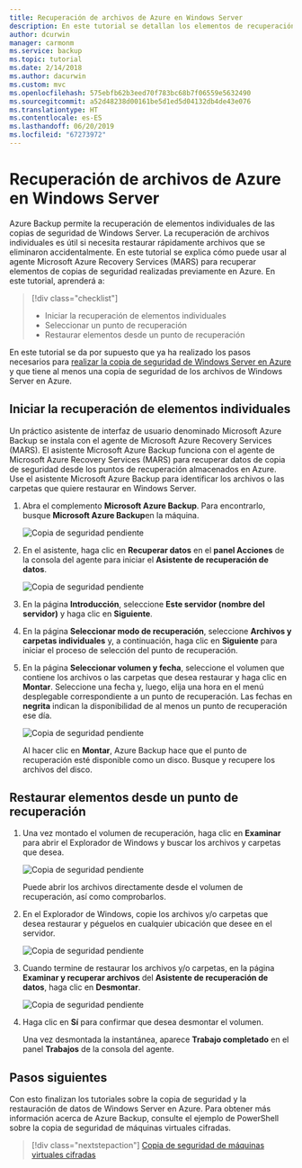 ```yaml
---
title: Recuperación de archivos de Azure en Windows Server
description: En este tutorial se detallan los elementos de recuperación de Azure en Windows Server.
author: dcurwin
manager: carmonm
ms.service: backup
ms.topic: tutorial
ms.date: 2/14/2018
ms.author: dacurwin
ms.custom: mvc
ms.openlocfilehash: 575ebfb62b3eed70f783bc68b7f06559e5632490
ms.sourcegitcommit: a52d48238d00161be5d1ed5d04132db4de43e076
ms.translationtype: HT
ms.contentlocale: es-ES
ms.lasthandoff: 06/20/2019
ms.locfileid: "67273972"
---
```

# <a name="recover-files-from-azure-to-a-windows-server"></a>Recuperación de archivos de Azure en Windows Server

Azure Backup permite la recuperación de elementos individuales de las copias de seguridad de Windows Server. La recuperación de archivos individuales es útil si necesita restaurar rápidamente archivos que se eliminaron accidentalmente. En este tutorial se explica cómo puede usar al agente Microsoft Azure Recovery Services (MARS) para recuperar elementos de copias de seguridad realizadas previamente en Azure. En este tutorial, aprenderá a:

> [!div class="checklist"]
> * Iniciar la recuperación de elementos individuales 
> * Seleccionar un punto de recuperación 
> * Restaurar elementos desde un punto de recuperación

En este tutorial se da por supuesto que ya ha realizado los pasos necesarios para [realizar la copia de seguridad de Windows Server en Azure](backup-configure-vault.md) y que tiene al menos una copia de seguridad de los archivos de Windows Server en Azure.

## <a name="initiate-recovery-of-individual-items"></a>Iniciar la recuperación de elementos individuales

Un práctico asistente de interfaz de usuario denominado Microsoft Azure Backup se instala con el agente de Microsoft Azure Recovery Services (MARS). El asistente Microsoft Azure Backup funciona con el agente de Microsoft Azure Recovery Services (MARS) para recuperar datos de copia de seguridad desde los puntos de recuperación almacenados en Azure. Use el asistente Microsoft Azure Backup para identificar los archivos o las carpetas que quiere restaurar en Windows Server. 

1. Abra el complemento **Microsoft Azure Backup**. Para encontrarlo, busque **Microsoft Azure Backup**en la máquina.

    ![Copia de seguridad pendiente](./media/tutorial-backup-restore-files-windows-server/mars.png)

2. En el asistente, haga clic en **Recuperar datos** en el **panel Acciones** de la consola del agente para iniciar el **Asistente de recuperación de datos**.

    ![Copia de seguridad pendiente](./media/tutorial-backup-restore-files-windows-server/mars-recover-data.png)

3. En la página **Introducción**, seleccione **Este servidor (nombre del servidor)** y haga clic en **Siguiente**.

4. En la página **Seleccionar modo de recuperación**, seleccione **Archivos y carpetas individuales** y, a continuación, haga clic en **Siguiente** para iniciar el proceso de selección del punto de recuperación.
 
5. En la página **Seleccionar volumen y fecha**, seleccione el volumen que contiene los archivos o las carpetas que desea restaurar y haga clic en **Montar**. Seleccione una fecha y, luego, elija una hora en el menú desplegable correspondiente a un punto de recuperación. Las fechas en **negrita** indican la disponibilidad de al menos un punto de recuperación ese día.

    ![Copia de seguridad pendiente](./media/tutorial-backup-restore-files-windows-server/mars-select-date.png)
 
    Al hacer clic en **Montar**, Azure Backup hace que el punto de recuperación esté disponible como un disco. Busque y recupere los archivos del disco.

## <a name="restore-items-from-a-recovery-point"></a>Restaurar elementos desde un punto de recuperación

1. Una vez montado el volumen de recuperación, haga clic en **Examinar** para abrir el Explorador de Windows y buscar los archivos y carpetas que desea. 

    ![Copia de seguridad pendiente](./media/tutorial-backup-restore-files-windows-server/mars-browse-recover.png)

    Puede abrir los archivos directamente desde el volumen de recuperación, así como comprobarlos.

2. En el Explorador de Windows, copie los archivos y/o carpetas que desea restaurar y péguelos en cualquier ubicación que desee en el servidor.

    ![Copia de seguridad pendiente](./media/tutorial-backup-restore-files-windows-server/mars-final.png)

3. Cuando termine de restaurar los archivos y/o carpetas, en la página **Examinar y recuperar archivos** del **Asistente de recuperación de datos**, haga clic en **Desmontar**. 

    ![Copia de seguridad pendiente](./media/tutorial-backup-restore-files-windows-server/unmount-and-confirm.png)

4.  Haga clic en **Sí** para confirmar que desea desmontar el volumen.

    Una vez desmontada la instantánea, aparece **Trabajo completado** en el panel **Trabajos** de la consola del agente.

## <a name="next-steps"></a>Pasos siguientes

Con esto finalizan los tutoriales sobre la copia de seguridad y la restauración de datos de Windows Server en Azure. Para obtener más información acerca de Azure Backup, consulte el ejemplo de PowerShell sobre la copia de seguridad de máquinas virtuales cifradas.

> [!div class="nextstepaction"]
> [Copia de seguridad de máquinas virtuales cifradas](./scripts/backup-powershell-sample-backup-encrypted-vm.md)
